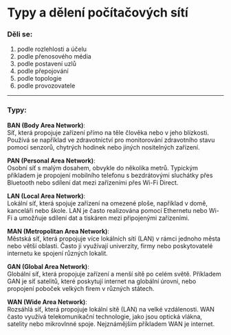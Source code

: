 # Typy a dělení počítačových sítí

### Dĕli se:

1. podle rozlehlosti a účelu 
2. podle přenosového média 
3. podle postavení uzlů 
4. podle přepojování 
5. podle topologie 
6. podle provozovatele

****

### Typy:

**BAN (Body Area Network)**:  
Síť, která propojuje zařízení přímo na těle člověka nebo v jeho blízkosti. Používá se například ve zdravotnictví pro monitorování zdravotního stavu pomocí senzorů, chytrých hodinek nebo jiných nositelných zařízení.

**PAN (Personal Area Network)**:  
Osobní síť s malým dosahem, obvykle do několika metrů. Typickým příkladem je propojení mobilního telefonu s bezdrátovými sluchátky přes Bluetooth nebo sdílení dat mezi zařízeními přes Wi-Fi Direct.

**LAN (Local Area Network)**:  
Lokální síť, která spojuje zařízení na omezené ploše, například v domě, kanceláři nebo škole. LAN je často realizována pomocí Ethernetu nebo Wi-Fi a umožňuje sdílení dat a tiskáren mezi připojenými zařízeními.

**MAN (Metropolitan Area Network)**:  
Městská síť, která propojuje více lokálních sítí (LAN) v rámci jednoho města nebo větší oblasti. Často ji využívají univerzity, firmy nebo poskytovatelé internetu ke spojení různých lokalit.

**GAN (Global Area Network)**:  
Globální síť, která propojuje zařízení a menší sítě po celém světě. Příkladem GAN je síť satelitů, které poskytují internet na globální úrovni, nebo propojení poboček velkých firem v různých státech.

**WAN (Wide Area Network)**:  
Rozsáhlá síť, která propojuje lokální sítě (LAN) na velké vzdálenosti. WAN často využívá telekomunikační technologie, jako jsou optická vlákna, satelity nebo mikrovlnné spoje. Nejznámějším příkladem WAN je internet.

